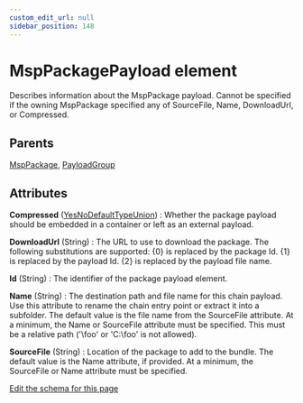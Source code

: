 ```yaml
---
custom_edit_url: null
sidebar_position: 148
---
```

# MspPackagePayload element
Describes information about the MspPackage payload. Cannot be specified if the owning MspPackage specified any of SourceFile, Name, DownloadUrl, or Compressed.

## Parents
[MspPackage](msppackage.md), [PayloadGroup](payloadgroup.md)

## Attributes
**Compressed** ([YesNoDefaultTypeUnion](yesnodefaulttype.md 'Values of this type will either be "default", "yes", or "no".'))
  : Whether the package payload should be embedded in a container or left as an external payload.

**DownloadUrl** (String)
  : The URL to use to download the package. The following substitutions are supported:  {0} is replaced by the package Id. {1} is replaced by the payload Id. {2} is replaced by the payload file name.

**Id** (String)
  : The identifier of the package payload element.

**Name** (String)
  : The destination path and file name for this chain payload. Use this attribute to rename the chain entry point or extract it into a subfolder. The default value is the file name from the SourceFile attribute. At a minimum, the Name or SourceFile attribute must be specified. This must be a relative path ('\foo' or 'C:\foo' is not allowed).

**SourceFile** (String)
  : Location of the package to add to the bundle. The default value is the Name attribute, if provided. At a minimum, the SourceFile or Name attribute must be specified.


[Edit the schema for this page](https://github.com/wixtoolset/web/blob/master/src/xsd4/wix.xsd)